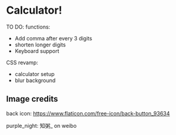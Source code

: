 # Calculator!
TO DO:
functions:
- Add comma after every 3 digits
- shorten longer digits
- Keyboard support

CSS revamp:
- calculator setup
- blur background




## Image credits
back icon: https://www.flaticon.com/free-icon/back-button_93634

purple_night: 知粥_ on weibo 